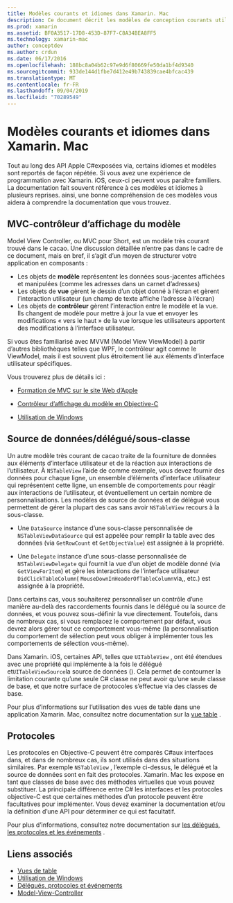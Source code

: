 ```yaml
---
title: Modèles courants et idiomes dans Xamarin. Mac
description: Ce document décrit les modèles de conception courants utilisés lors de la création d’applications Xamarin. Mac. Il aborde le modèle Model-View-Controller, les modèles de source de données et de délégué, ainsi que les protocoles.
ms.prod: xamarin
ms.assetid: BF0A3517-17D8-453D-87F7-C8A34BEA8FF5
ms.technology: xamarin-mac
author: conceptdev
ms.author: crdun
ms.date: 06/17/2016
ms.openlocfilehash: 188bc8a04b62c97e9d6f80669fe50da1bf4d9340
ms.sourcegitcommit: 933de144d1fbe7d412e49b743839cae4bfcac439
ms.translationtype: MT
ms.contentlocale: fr-FR
ms.lasthandoff: 09/04/2019
ms.locfileid: "70289549"
---
```

# <a name="common-patterns-and-idioms-in-xamarinmac"></a>Modèles courants et idiomes dans Xamarin. Mac

Tout au long des API Apple C#exposées via, certains idiomes et modèles sont reportés de façon répétée. Si vous avez une expérience de programmation avec Xamarin. iOS, ceux-ci peuvent vous paraître familiers. La documentation fait souvent référence à ces modèles et idiomes à plusieurs reprises. ainsi, une bonne compréhension de ces modèles vous aidera à comprendre la documentation que vous trouvez.

## <a name="mvc---model-view-controller"></a>MVC-contrôleur d’affichage du modèle

Model View Controller, ou MVC pour Short, est un modèle très courant trouvé dans le cacao. Une discussion détaillée n’entre pas dans le cadre de ce document, mais en bref, il s’agit d’un moyen de structurer votre application en composants :

- Les objets de **modèle** représentent les données sous-jacentes affichées et manipulées (comme les adresses dans un carnet d’adresses)
- Les objets de **vue** gèrent le dessin d’un objet donné à l’écran et gèrent l’interaction utilisateur (un champ de texte affiche l’adresse à l’écran)
- Les objets de **contrôleur** gèrent l’interaction entre le modèle et la vue. Ils changent de modèle pour mettre à jour la vue et envoyer les modifications « vers le haut » de la vue lorsque les utilisateurs apportent des modifications à l’interface utilisateur.

Si vous êtes familiarisé avec MVVM (Model View ViewModel) à partir d’autres bibliothèques telles que WPF, le contrôleur agit comme le ViewModel, mais il est souvent plus étroitement lié aux éléments d’interface utilisateur spécifiques.

Vous trouverez plus de détails ici :

- [Formation de MVC sur le site Web d’Apple](https://developer.apple.com/library/ios/documentation/general/conceptual/devpedia-cocoacore/MVC.html)

- [Contrôleur d’affichage du modèle en Objective-C](https://developer.apple.com/library/ios/documentation/general/conceptual/CocoaEncyclopedia/Model-View-Controller/Model-View-Controller.html)
- [Utilisation de Windows](~/mac/user-interface/window.md)

## <a name="data-source--delegate--subclassing"></a>Source de données/délégué/sous-classe

Un autre modèle très courant de cacao traite de la fourniture de données aux éléments d’interface utilisateur et de la réaction aux interactions de l’utilisateur. À `NSTableView` l’aide de comme exemple, vous devez fournir des données pour chaque ligne, un ensemble d’éléments d’interface utilisateur qui représentent cette ligne, un ensemble de comportements pour réagir aux interactions de l’utilisateur, et éventuellement un certain nombre de personnalisations. Les modèles de source de données et de délégué vous permettent de gérer la plupart des cas sans avoir `NSTableView` recours à la sous-classe.

- Une `DataSource` instance d’une sous-classe personnalisée de `NSTableViewDataSource` qui est appelée pour remplir la table avec des données (via `GetRowCount` et `GetObjectValue`) est assignée à la propriété.

- Une `Delegate` instance d’une sous-classe personnalisée de `NSTableViewDelegate` qui fournit la vue d’un objet de modèle donné (via `GetViewForItem`) et gère les interactions de l’interface utilisateur `DidClickTableColumn`( `MouseDownInHeaderOfTableColumn`via,, etc.) est assignée à la propriété.

Dans certains cas, vous souhaiterez personnaliser un contrôle d’une manière au-delà des raccordements fournis dans le délégué ou la source de données, et vous pouvez sous-définir la vue directement. Toutefois, dans de nombreux cas, si vous remplacez le comportement par défaut, vous devrez alors gérer tout ce comportement vous-même (la personnalisation du comportement de sélection peut vous obliger à implémenter tous les comportements de sélection vous-même).

Dans Xamarin. iOS, certaines API, telles que `UITableView` , ont été étendues avec une propriété qui implémente à la fois le délégué et`UITableViewSource`la source de données (). Cela permet de contourner la limitation courante qu’une seule C# classe ne peut avoir qu’une seule classe de base, et que notre surface de protocoles s’effectue via des classes de base.

Pour plus d’informations sur l’utilisation des vues de table dans une application Xamarin. Mac, consultez notre documentation sur la [vue table](~/mac/user-interface/table-view.md) .

## <a name="protocols"></a>Protocoles

Les protocoles en Objective-C peuvent être comparés C#aux interfaces dans, et dans de nombreux cas, ils sont utilisés dans des situations similaires. Par exemple `NSTableView` , l’exemple ci-dessus, le délégué et la source de données sont en fait des protocoles. Xamarin. Mac les expose en tant que classes de base avec des méthodes virtuelles que vous pouvez substituer. La principale différence entre C# les interfaces et les protocoles objective-C est que certaines méthodes d’un protocole peuvent être facultatives pour implémenter. Vous devez examiner la documentation et/ou la définition d’une API pour déterminer ce qui est facultatif.

Pour plus d’informations, consultez notre documentation sur [les délégués, les protocoles et les événements](~/ios/app-fundamentals/delegates-protocols-and-events.md) .



## <a name="related-links"></a>Liens associés

- [Vues de table](~/mac/user-interface/table-view.md)
- [Utilisation de Windows](~/mac/user-interface/window.md)
- [Délégués, protocoles et événements](~/ios/app-fundamentals/delegates-protocols-and-events.md)
- [Model-View-Controller](https://developer.apple.com/library/ios/documentation/general/conceptual/CocoaEncyclopedia/Model-View-Controller/Model-View-Controller.html)
